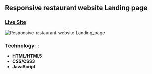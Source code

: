 ## Responsive restaurant website Landing page

### [Live Site](https://res-app-front.netlify.app/)

![Responsive-restaurant-website-Landing_page](https://i.ibb.co/mHyTbRS/Screenshot-2.png)

### Technology- :

- **HTML/HTML5**
- **CSS/CSS3**
- **JavaScript**
